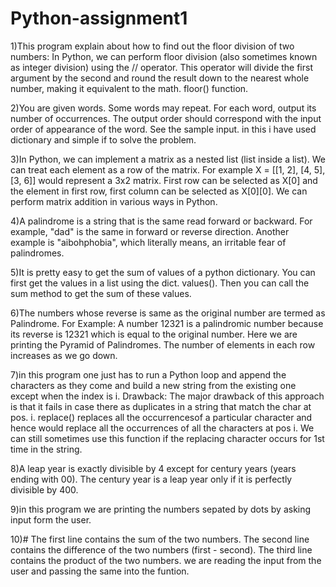 # Python-assignment1

1)This program explain about how to find out the floor division of two numbers:
In Python, we can perform floor division (also sometimes known as integer division) using the // operator.
This operator will divide the first argument by the second and round the result down to the nearest whole number, 
making it equivalent to the math. floor() function.


2)You are given words. Some words may repeat. For each word, output its number of occurrences.
The output order should correspond with the input order of appearance of the word. See the sample input.
in this i have used dictionary and simple if to solve the problem.


3)In Python, we can implement a matrix as a nested list (list inside a list). We can treat each element as a row of the matrix.
For example X = [[1, 2], [4, 5], [3, 6]] would represent a 3x2 matrix.
First row can be selected as X[0] and the element in first row, first column can be selected as X[0][0].
We can perform matrix addition in various ways in Python. 


4)A palindrome is a string that is the same read forward or backward.
For example, "dad" is the same in forward or reverse direction. Another example is "aibohphobia", which literally means, an irritable fear of palindromes.


5)It is pretty easy to get the sum of values of a python dictionary. You can first get the values in a list using the dict. values().
Then you can call the sum method to get the sum of these values.


6)The numbers whose reverse is same as the original number are termed as Palindrome.
For Example: A number 12321 is a palindromic number because its reverse is 12321 which is equal to the original number.
Here we are printing  the Pyramid of Palindromes. The number of elements in each row increases as we go down.


7)in this program one just has to run a Python loop and append the characters as they come and build a new string from the existing one except when the index is i. 
Drawback: The major drawback of this approach is that it fails in case there as duplicates in a string that match the char at pos. i. replace() replaces all 
the occurrencesof a particular character and hence would replace all the occurrences of all the characters at pos i.
We can still sometimes use this function if the replacing character occurs for 1st time in the string. 


8)A leap year is exactly divisible by 4 except for century years (years ending with 00).
The century year is a leap year only if it is perfectly divisible by 400. 



9)in this program we are printing the numbers sepated by dots by asking input form the user.



10)# The first line contains the sum of the two numbers.
The second line contains the difference of the two numbers (first - second).
The third line contains the product of the two numbers.
we are reading the input from the user and passing the same into the funtion.




















